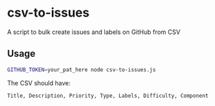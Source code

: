 # csv-to-issues
A script to bulk create issues and labels on GitHub from CSV

## Usage

```bash
GITHUB_TOKEN=your_pat_here node csv-to-issues.js
```

The CSV should have: 

```csv
Title, Description, Priority, Type, Labels, Difficulty, Component
```

